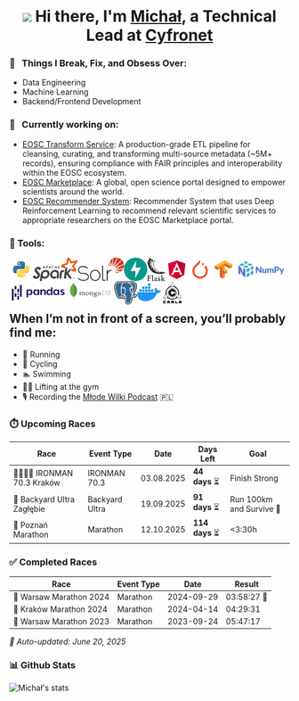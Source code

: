 <div align="center">
   <h1><img src="https://media.giphy.com/media/hvRJCLFzcasrR4ia7z/giphy.gif" width="25px"> Hi there, I'm <a href="https://www.linkedin.com/in/michal-kolomanski/">Michał</a>, a Technical Lead at <a href="https://www.cyfronet.pl/en/4421,main.html">Cyfronet</a></h1>
</div>

### 🧐 &nbsp; Things I Break, Fix, and Obsess Over:
- Data Engineering
- Machine Learning
- Backend/Frontend Development
  
### 🔭 &nbsp; Currently working on:
   - [EOSC Transform Service](https://github.com/cyfronet-fid/transform-service): A production-grade ETL pipeline for cleansing, curating, and transforming multi-source metadata (~5M+ records), ensuring compliance with FAIR principles and interoperability within the EOSC ecosystem.
   - [EOSC Marketplace](https://github.com/cyfronet-fid/eosc-search-service): A global, open science portal designed to empower scientists around the world.
   - [EOSC Recommender System](https://github.com/cyfronet-fid/recommender-system): Recommender System that uses Deep Reinforcement Learning to recommend relevant scientific services to appropriate researchers on the EOSC Marketplace portal.

### 🔨 Tools:
   <a href="https://www.python.org" target="_blank"><img align="left" alt="python" height ="42px" src="https://raw.githubusercontent.com/Michal-Kolomanski/Michal-Kolomanski/5e67828415e0d4e372b0f846251364c13da68ae3/icons/python.svg"></a>
   <a href="https://spark.apache.org/docs/latest/api/python/index.html#" target="_blank"> <img src="https://github.com/Michal-Kolomanski/Michal-Kolomanski/blob/main/icons/pyspark.svg" align="left" alt="pysaprk" height='42px'/> </a>
   <a href="https://solr.apache.org/" target="_blank"> <img src="https://github.com/Michal-Kolomanski/Michal-Kolomanski/blob/main/icons/solr.svg" align="left" alt="solr" height='42px'/> </a>
   <a href="https://fastapi.tiangolo.com/" target="_blank"> <img src="https://github.com/Michal-Kolomanski/Michal-Kolomanski/blob/main/icons/fastapi.svg" align="left" alt="fastapi" height='42px'/> </a>
   <a href="https://flask.palletsprojects.com/en/3.0.x/" target="_blank"> <img src="https://github.com/Michal-Kolomanski/Michal-Kolomanski/blob/main/icons/flask.png" align="left" alt="flask" height='42px'/> </a>
   <a href="https://angular.io/" target="_blank"> <img src="https://github.com/Michal-Kolomanski/Michal-Kolomanski/blob/main/icons/angular.svg" align="left" alt="angular" height='42px'/> </a>
   <a href="https://pytorch.org/" target="_blank"> <img align="left" src="https://raw.githubusercontent.com/Michal-Kolomanski/Michal-Kolomanski/5e67828415e0d4e372b0f846251364c13da68ae3/icons/pytorch.svg" alt="pytorch" height="42px"/> </a> 
   <a href="https://www.tensorflow.org" target="_blank"> <img align="left" src="https://raw.githubusercontent.com/Michal-Kolomanski/Michal-Kolomanski/5e67828415e0d4e372b0f846251364c13da68ae3/icons/tensorflow.svg" alt="tensorflow" height="42px"/> </a>
   <a href="https://numpy.org/" target="_blank"> <img src="https://raw.githubusercontent.com/Michal-Kolomanski/Michal-Kolomanski/5e67828415e0d4e372b0f846251364c13da68ae3/icons/numpy.svg" align="left" alt="numpy" height='42px'/> </a>
   <a href="https://pandas.pydata.org/" target="_blank"> <img src="https://raw.githubusercontent.com/Michal-Kolomanski/Michal-Kolomanski/287fc4556e53bd4e5173bb511023e23ca92b0505/icons/pandas.svg" align="left" alt="pandas" height='42px'/> </a>
   <a href="https://www.mongodb.com/" target="_blank"> <img src="https://raw.githubusercontent.com/Michal-Kolomanski/Michal-Kolomanski/287fc4556e53bd4e5173bb511023e23ca92b0505/icons/mongodb.svg" align="left" alt="mongodb" height='42px'/> </a>
   <a href="https://www.postgresql.org/" target="_blank"> <img src="https://raw.githubusercontent.com/Michal-Kolomanski/Michal-Kolomanski/287fc4556e53bd4e5173bb511023e23ca92b0505/icons/postgresql.svg" align="left" alt="postgresql" height='42px'/> </a>
   <a href="https://www.docker.com/" target="_blank"> <img src="https://raw.githubusercontent.com/Michal-Kolomanski/Michal-Kolomanski/287fc4556e53bd4e5173bb511023e23ca92b0505/icons/docker.svg" align="left" alt="docker" height='42px'/> </a>
   <a href="https://carla.org/" target="_blank"> <img src="https://github.com/Michal-Kolomanski/Michal-Kolomanski/blob/main/icons/carla.png" align="left" alt="carla" height='42px'/> </a>

<br>  
<br>  
<br>  
<br>  

## When I’m not in front of a screen, you’ll probably find me:
- 🏃 Running
- 🚴 Cycling
- 🏊 Swimming
- 🏋️‍♂️ Lifting at the gym
- 🎙️ Recording the [Młode Wilki Podcast](https://www.youtube.com/@M%C5%82odeWilkiPodcast) 🇵🇱
### ⏱️ Upcoming Races
| Race | Event Type | Date | Days Left | Goal |
|------|------------|------|-----------|------|
| 🏊‍♂️🚴🏃 IRONMAN 70.3 Kraków | IRONMAN 70.3 | 03.08.2025 | **44 days** ⏳ | Finish Strong |
| 🏃 Backyard Ultra Zagłębie | Backyard Ultra | 19.09.2025 | **91 days** ⏳ | Run 100km and Survive 🙂 |
| 🏃 Poznań Marathon | Marathon | 12.10.2025 | **114 days** ⏳ | <3:30h |

### ✅ Completed Races
| Race | Event Type | Date | Result |
|------|------------|------|--------|
| 🏃 Warsaw Marathon 2024 | Marathon | 2024-09-29 | 03:58:27 🥇 |
| 🏃 Kraków Marathon 2024 | Marathon | 2024-04-14 | 04:29:31 |
| 🏃 Warsaw Marathon 2023 | Marathon | 2023-09-24 | 05:47:17 |


*🤖 Auto-updated: June 20, 2025*


















### 📊 Github Stats
![Michał's stats](https://github-readme-stats.vercel.app/api?username=Michal-Kolomanski&count_private=true&show_icons=true&theme=radical)
